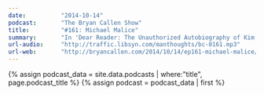 ```yaml
---
date:          "2014-10-14"
podcast:       "The Bryan Callen Show"
title:         "#161: Michael Malice"
summary:       "In 'Dear Reader: The Unauthorized Autobiography of Kim Jong Il', Michael Malice takes you through the life of North Korea’s dictator as he would have seen it. In this interview, Michael Malice tells us why he felt compelled to write the book and gives us a look not just inside the Hermit Kingdom but inside the thoughts and psychology of dictators and the people they oppress."
url-audio:     "http://traffic.libsyn.com/manthoughts/bc-0161.mp3"
url-web:       "http://bryancallen.com/2014/10/14/ep161-michael-malice/"
---
```


{% assign podcast_data = site.data.podcasts | where:"title", page.podcast_title %}
{% assign podcast = podcast_data | first %}